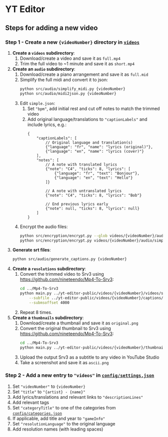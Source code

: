 # YT Editor

## Steps for adding a new video

### Step 1 - Create a new `{videoNumber}` directory in [`videos`](videos)

1. **Create a `videos` subdirectory**:
    1. Download/create a video and save it as `full.mp4`
    2. Trim the full video to ~1 minute and save it as `short.mp4`
2. **Create an `audio` subdirectory**:
    1. Download/create a piano arrangement and save it as `full.mid`
    2. Simplify the full midi and convert it to json:
        ```bash
        python src/audio/simplify_midi.py {videoNumber}
        python src/audio/midi2json.py {videoNumber}
        ```
    3. Edit `simple.json`:
        1. Set `"bpm"`, add initial rest and cut off notes to match the trimmed video
        2. Add original language/translations to `"captionLabels"` and include lyrics, e.g.:
            ```json5
            {
                "captionLabels": [
                    // Original language and translation(s)
                    {"language": "fr", "name": "lyrics (original)"},
                    {"language": "en", "name": "lyrics (cover)"}
                ],
                "notes": [
                    // A note with translated lyrics
                    {"note": "C4", "ticks": 8, "lyrics": [
                        {"language": "fr", "text": "Bonjour"},
                        {"language": "en", "text": "Hello"}
                    ]}

                    // A note with untranslated lyrics
                    {"note": "C4", "ticks": 8, "lyrics": "Bob"}

                    // End previous lyrics early
                    {"note": null, "ticks": 8, "lyrics": null}
                ]
            }
            ```
    4. Encrypt the audio files:
        ```bash
        python src/encryption/encrypt.py --glob videos/{videoNumber}/audio/*.mid
        python src/encryption/encrypt.py videos/{videoNumber}/audio/simple.json
        ```
3. **Generate srt files**:
    ```bash
    python src/audio/generate_captions.py {videoNumber}
    ```
4. **Create a `resolutions` subdirectory**:
    1. Convert the trimmed video to Srv3 using https://github.com/nineteendo/Mp4-To-Srv3:
        ```bash
        cd ../Mp4-To-Srv3
        python main.py ../yt-editor-public/videos/{videoNumber}/videos/short.mp4 {rows} \
            --subfile ../yt-editor-public/videos/{videoNumber}/captions/{languages}.srt \
            --submsoffset 4000
        ```
    2. Repeat 8 times.
5. **Create a `thumbnails` subdirectory**:
    1. Download/create a thumbnail and save it as `original.png`
    2. Convert the original thumbnail to Srv3 using https://github.com/nineteendo/Mp4-To-Srv3:
        ```bash
        cd ../Mp4-To-Srv3
        python main.py ../yt-editor-public/videos/{videoNumber}/thumbnails/original.png {rows}
        ```
    3. Upload the output Srv3 as a subtitle to any video in YouTube Studio
    4. Take a screenshot and save it as `ascii.png`

### Step 2 - Add a new entry to `"videos"` in [`config/settings.json`](config/settings.json)

1. Set `"videoNumber"` to `{videoNumber}`
2. Set `"title"` to `"{artist} - {name}"`
3. Add lyrics/translations and relevant links to `"descriptionLines"`
4. Add relevant tags
5. Set `"categoryTitle"` to one of the categories from [`config/categories.json`](config/categories.json)
6. If applicable, add title and year to `"gameInfo"`
7. Set `"resolutionLanguage"` to the original language
8. Add resolution names (with leading spaces)
